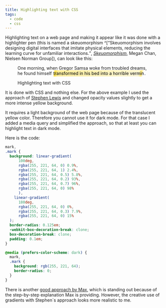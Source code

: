 ```yaml
---
title: Highlighting text with CSS
tags: 
  - code
  - css
---
```

Highlighting text on a web page and making it appear like it was done with a highlighter pen (this is named a skeuomorphism ^[<q>Skeuomorphism involves designing digital interfaces that imitate physical elements, reducing the learning curve for unfamiliar interactions.</q>, [<cite>Skeuomorphism</cite>](https://www.nngroup.com/articles/skeuomorphism/), Megan Chan, Nielsen Norman Group]), can look like this:

<figure>
<style>.mark-highlight {
  background: linear-gradient(
      100deg,
      rgba(255, 221, 64, 0) 0.9%,
      rgba(255, 221, 64, 1) 2.4%,
      rgba(255, 221, 64, 0.5) 5.8%,
      rgba(255, 221, 64, 0.2) 93%,
      rgba(255, 221, 64, 0.7) 96%,
      rgba(255, 221, 64, 0) 98%
      ),
    linear-gradient(
      180deg,
      rgba(255, 221, 64, 0) 0%,
      rgba(255, 221, 64, 0.3) 7.9%,
      rgba(255, 221, 64, 0) 15%
  );
  border-radius: 0.125em;
  -webkit-box-decoration-break: clone;
  box-decoration-break: clone;
  padding: 0.1em;
}
@media (prefers-color-scheme: dark) {
  .mark-highlight {
    background: rgb(255, 221, 64);
    border-radius: 0;
  }
}</style>
<p class="text-xl">One morning, when Gregor Samsa woke from troubled dreams, he found himself <mark class="mark-highlight">transformed in his bed into a horrible vermin</mark>.</p>
<figcaption>Highlighting text with CSS</figcaption>
</figure>

It is done with CSS and nothing else. For the above example I used the approach of [Stephen Lewis](https://www.stephenlewis.me/blog/css-highlighter-effect/) and changed opacity values slightly to get a more intense yellow background.

It requires a light background of the web page because of the translucent yellow color. Therefore you cannot use it for dark mode. For that case I added a media query and simplified the approach, so that at least you can highlight text in dark mode.

Here is the code:

```css
mark,
.mark {
  background: linear-gradient(
      100deg,
      rgba(255, 221, 64, 0) 0.9%,
      rgba(255, 221, 64, 1) 2.4%,
      rgba(255, 221, 64, 0.5) 5.8%,
      rgba(255, 221, 64, 0.2) 93%,
      rgba(255, 221, 64, 0.7) 96%,
      rgba(255, 221, 64, 0) 98%
      ),
    linear-gradient(
      180deg,
      rgba(255, 221, 64, 0) 0%,
      rgba(255, 221, 64, 0.3) 7.9%,
      rgba(255, 221, 64, 0) 15%
  );
  border-radius: 0.125em;
  -webkit-box-decoration-break: clone;
  box-decoration-break: clone;
  padding: 0.1em;
}

@media (prefers-color-scheme: dark) {
  mark,
  .mark {
    background: rgb(255, 221, 64);
    border-radius: 0;
  }
}
```


There is another [good approach by Max](https://max.hn/thoughts/how-to-create-a-highlighter-marker-effect-in-css), which is standing out because of the step-by-step explanation Max is providing. However, the creative use of gradients with Stephen´s approach looks more realistic to me.